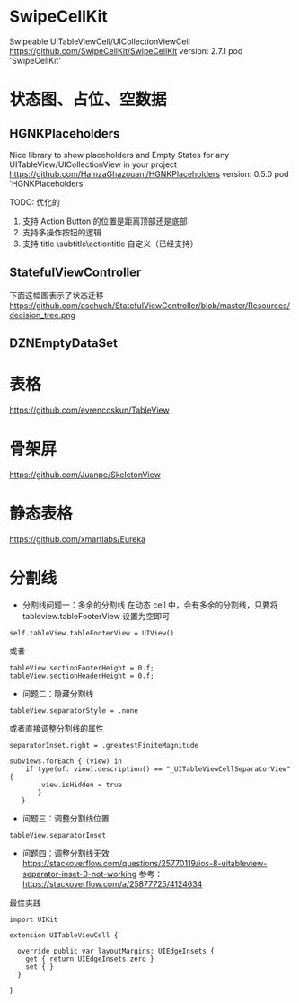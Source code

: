 
#  SwipeCellKit
Swipeable UITableViewCell/UICollectionViewCell  
https://github.com/SwipeCellKit/SwipeCellKit
version: 2.7.1
pod 'SwipeCellKit'


# 状态图、占位、空数据 
## HGNKPlaceholders
Nice library to show placeholders and Empty States for any UITableView/UICollectionView in your project
https://github.com/HamzaGhazouani/HGNKPlaceholders
version: 0.5.0
pod 'HGNKPlaceholders'

TODO: 优化的
1. 支持 Action Button 的位置是距离顶部还是底部
2. 支持多操作按钮的逻辑
3. 支持 title \subtitle\actiontitle 自定义（已经支持）

## StatefulViewController

下面这幅图表示了状态迁移
https://github.com/aschuch/StatefulViewController/blob/master/Resources/decision_tree.png

## DZNEmptyDataSet



# 表格
https://github.com/evrencoskun/TableView


# 骨架屏
https://github.com/Juanpe/SkeletonView


# 静态表格
https://github.com/xmartlabs/Eureka 


# 分割线
* 分割线问题一：多余的分割线
在动态 cell 中，会有多余的分割线，只要将 tableview.tableFooterView 设置为空即可
```
self.tableView.tableFooterView = UIView()
```

或者
```
tableView.sectionFooterHeight = 0.f;
tableView.sectionHeaderHeight = 0.f;

```


* 问题二：隐藏分割线
```
tableView.separatorStyle = .none
```

或者直接调整分割线的属性
```
separatorInset.right = .greatestFiniteMagnitude

subviews.forEach { (view) in
    if type(of: view).description() == "_UITableViewCellSeparatorView" {
        view.isHidden = true
       }
   }

```


* 问题三：调整分割线位置
```
tableView.separatorInset
```



* 问题四：调整分割线无效
https://stackoverflow.com/questions/25770119/ios-8-uitableview-separator-inset-0-not-working
参考：https://stackoverflow.com/a/25877725/4124634

最佳实践
```
import UIKit

extension UITableViewCell {

  override public var layoutMargins: UIEdgeInsets {
    get { return UIEdgeInsets.zero }
    set { }
  }

}
```
